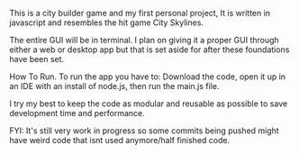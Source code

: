 This is a city builder game and my first personal project, It is written in javascript and resembles the hit game City Skylines.

The entire GUI will be in terminal. I plan on giving it a proper GUI through either a web or desktop app but that is set aside for after these foundations have been set.

How To Run.
To run the app you have to:
Download the code,
open it up in an IDE with an install of node.js,
then run the main.js file.

I try my best to keep the code as modular and reusable as possible to save development time and performance.

FYI: It's still very work in progress so some commits being pushed might have weird code that isnt used anymore/half finished code.
